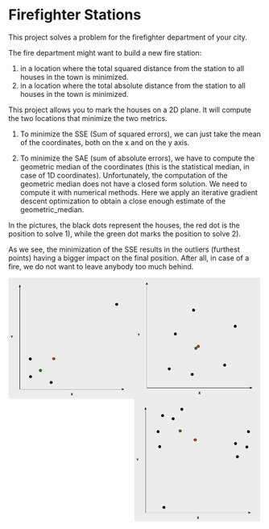 # Firefighter Stations

This project solves a problem for the firefighter department of your city.

The fire department might want to build a new fire station:

1) in a location where the total squared distance from the station to all houses in the town is minimized.
2) in a location where the total absolute distance from the station to all houses in the town is minimized.


This project allows you to mark the houses on a 2D plane. It will compute the two locations that minimize the two metrics.

1) To minimize the SSE (Sum of squared errors), we can just take the mean of the coordinates, both on the x and on the y axis.

2) To minimize the SAE (sum of absolute errors), we have to compute the geometric median of the coordinates (this is the statistical median, in case of 1D coordinates).
Unfortunately, the computation of the geometric median does not have a closed form solution.
We need to compute it with numerical methods.
Here we apply an iterative gradient descent optimization to obtain a close enough estimate of the geometric_median.


In the pictures, the black dots represent the houses, the red dot is the position to solve 1), while the green dot marks the position to solve 2).

As we see, the minimization of the SSE results in the outliers (furthest points) having a bigger impact on the final position. After all, in case of a fire, we do not want to leave anybody too much behind. 

<img align="left" width="250" src="Images/image1.png">
<img align="left" width="250" src="Images/image2.png">
<img align="left" width="250" src="Images/image3.png">

